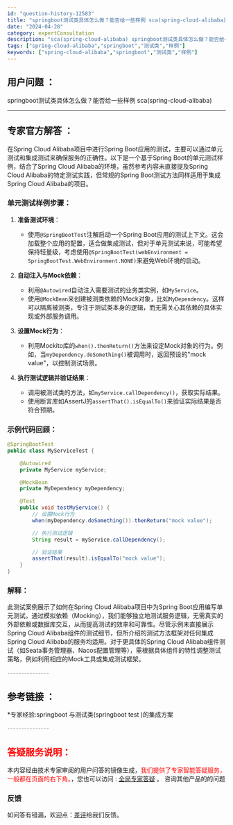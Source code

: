 ```yaml
---
id: "question-history-12583"
title: "springboot测试类具体怎么做？能否给一些样例 sca(spring-cloud-alibaba)"
date: "2024-04-28"
category: expertConsultation
description: "sca(spring-cloud-alibaba) springboot测试类具体怎么做？能否给一些样例"
tags: ["spring-cloud-alibaba","springboot","测试类","样例"]
keywords: ["spring-cloud-alibaba","springboot","测试类","样例"]
---
```


## 用户问题 ： 
 springboot测试类具体怎么做？能否给一些样例 sca(spring-cloud-alibaba) 

---------------
## 专家官方解答 ：

在Spring Cloud Alibaba项目中进行Spring Boot应用的测试，主要可以通过单元测试和集成测试来确保服务的正确性。以下是一个基于Spring Boot的单元测试样例，结合了Spring Cloud Alibaba的环境，虽然参考内容未直接提及Spring Cloud Alibaba的特定测试实践，但常规的Spring Boot测试方法同样适用于集成Spring Cloud Alibaba的项目。

### 单元测试样例步骤：

1. **准备测试环境**：
   - 使用`@SpringBootTest`注解启动一个Spring Boot应用的测试上下文。这会加载整个应用的配置，适合做集成测试，但对于单元测试来说，可能希望保持轻量级，考虑使用`@SpringBootTest(webEnvironment = SpringBootTest.WebEnvironment.NONE)`来避免Web环境的启动。
   
2. **自动注入与Mock依赖**：
   - 利用`@Autowired`自动注入需要测试的业务类实例，如`MyService`。
   - 使用`@MockBean`来创建被测类依赖的Mock对象，比如`MyDependency`。这样可以隔离被测类，专注于测试类本身的逻辑，而无需关心其依赖的具体实现或外部服务调用。

3. **设置Mock行为**：
   - 利用Mockito库的`when().thenReturn()`方法来设定Mock对象的行为。例如，当`myDependency.doSomething()`被调用时，返回预设的"mock value"，以控制测试场景。

4. **执行测试逻辑并验证结果**：
   - 调用被测试类的方法，如`myService.callDependency()`，获取实际结果。
   - 使用断言库如AssertJ的`assertThat().isEqualTo()`来验证实际结果是否符合预期。

### 示例代码回顾：

```java
@SpringBootTest
public class MyServiceTest {

    @Autowired
    private MyService myService;

    @MockBean
    private MyDependency myDependency;

    @Test
    public void testMyService() {
        // 设置Mock行为
        when(myDependency.doSomething()).thenReturn("mock value");

        // 执行测试逻辑
        String result = myService.callDependency();

        // 验证结果
        assertThat(result).isEqualTo("mock value");
    }
}
```

### 解释：
此测试案例展示了如何在Spring Cloud Alibaba项目中为Spring Boot应用编写单元测试。通过模拟依赖（Mocking），我们能够独立地测试服务逻辑，无需真实的外部依赖或数据库交互，从而提高测试的效率和可靠性。尽管示例未直接展示Spring Cloud Alibaba组件的测试细节，但所介绍的测试方法框架对任何集成Spring Cloud Alibaba的服务均适用。对于更具体的Spring Cloud Alibaba组件测试（如Seata事务管理器、Nacos配置管理等），需根据具体组件的特性调整测试策略，例如利用相应的Mock工具或集成测试框架。


<font color="#949494">---------------</font> 


## 参考链接 ：

*专家经验:springboot 与测试类(springboot test )的集成方案 


 <font color="#949494">---------------</font> 
 


## <font color="#FF0000">答疑服务说明：</font> 

本内容经由技术专家审阅的用户问答的镜像生成，<font color="#FF0000">我们提供了专家智能答疑服务，一般都在页面的右下角。</font>，您也可以访问 : [全局专家答疑](https://opensource.alibaba.com/chatBot) 。 咨询其他产品的的问题

### 反馈
如问答有错漏，欢迎点：[差评](https://ai.nacos.io/user/feedbackByEnhancerGradePOJOID?enhancerGradePOJOId=12676)给我们反馈。
